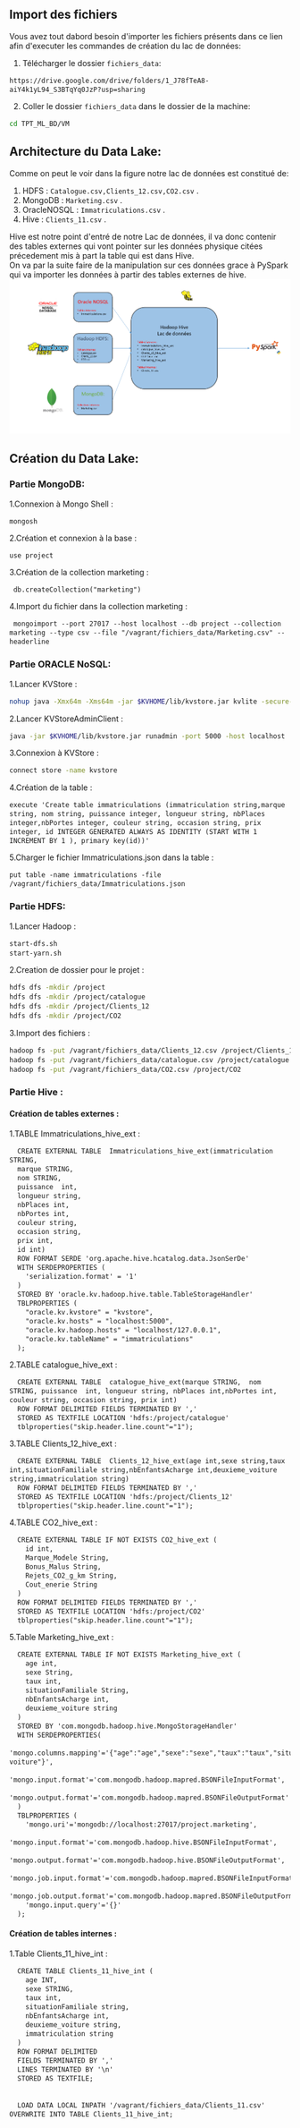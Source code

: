 ## Import des fichiers
Vous avez tout dabord besoin d'importer les fichiers présents dans ce lien afin d'executer les commandes de création du lac de données: 
1. Télécharger le dossier `fichiers_data`:
  ```
  https://drive.google.com/drive/folders/1_J78fTeA8-aiY4k1yL94_S3BTqYq0JzP?usp=sharing
  ```
2. Coller le dossier `fichiers_data` dans le dossier de la machine:
  ```bash
  cd TPT_ML_BD/VM
  ```

## Architecture du Data Lake:
Comme on peut le voir dans la figure notre lac de données est constitué de:
1. HDFS : `Catalogue.csv,Clients_12.csv,CO2.csv` .
2. MongoDB : `Marketing.csv` .
3. OracleNOSQL : `Immatriculations.csv` .
4. Hive : `Clients_11.csv` .

Hive est notre point d'entré de notre Lac de données, il va donc contenir des tables externes qui vont pointer sur les données physique citées précedement mis à part la table qui est dans Hive.  
On va par la suite faire de la manipulation sur ces données grace à PySpark qui va importer les données à partir des tables externes de hive.  
![Architecture](https://github.com/missaouii/TPT_ML_BD/blob/main/Cr%C3%A9ation_Data_Lake/Architecture%20du%20lac%20de%20donn%C3%A9es.PNG)


## Création du Data Lake:
### Partie MongoDB:
1.Connexion à Mongo Shell :
  ```bash
  mongosh
  ```
2.Création et connexion à la base :
  ```
  use project
  ```
3.Création de la collection marketing :
 ```
  db.createCollection("marketing")
  ```
4.Import du fichier dans la collection marketing :
 ```
  mongoimport --port 27017 --host localhost --db project --collection marketing --type csv --file "/vagrant/fichiers_data/Marketing.csv" --headerline
  ```  
  
### Partie ORACLE NoSQL:  
1.Lancer KVStore :
  ```bash
  nohup java -Xmx64m -Xms64m -jar $KVHOME/lib/kvstore.jar kvlite -secure-config disable -root $KVROOT &
  ```
2.Lancer KVStoreAdminClient :
  ```bash
  java -jar $KVHOME/lib/kvstore.jar runadmin -port 5000 -host localhost
  ```
3.Connexion à KVStore :
  ```bash
  connect store -name kvstore
  ```
4.Création de la table :
  ```
  execute 'Create table immatriculations (immatriculation string,marque string, nom string, puissance integer, longueur string, nbPlaces integer,nbPortes integer, couleur string, occasion string, prix integer, id INTEGER GENERATED ALWAYS AS IDENTITY (START WITH 1 INCREMENT BY 1 ), primary key(id))'
  ```
5.Charger le fichier Immatriculations.json dans la table :
  ```
  put table -name immatriculations -file /vagrant/fichiers_data/Immatriculations.json
  ```  
  
### Partie HDFS:  
1.Lancer Hadoop :
  ```bash
  start-dfs.sh
  start-yarn.sh
  ```  
2.Creation de dossier pour le projet :
  ```bash
  hdfs dfs -mkdir /project
  hdfs dfs -mkdir /project/catalogue
  hdfs dfs -mkdir /project/Clients_12
  hdfs dfs -mkdir /project/CO2
  ```  
3.Import des fichiers :
  ```bash
  hadoop fs -put /vagrant/fichiers_data/Clients_12.csv /project/Clients_12
  hadoop fs -put /vagrant/fichiers_data/catalogue.csv /project/catalogue
  hadoop fs -put /vagrant/fichiers_data/CO2.csv /project/CO2
  ```  
  
### Partie Hive :  
#### Création de tables externes :
1.TABLE Immatriculations_hive_ext :
  ```
	CREATE EXTERNAL TABLE  Immatriculations_hive_ext(immatriculation STRING,  
	marque STRING,
	nom STRING,
	puissance  int,
	longueur string,
	nbPlaces int,
	nbPortes int,
	couleur string,
	occasion string,
	prix int, 
	id int)
	ROW FORMAT SERDE 'org.apache.hive.hcatalog.data.JsonSerDe'
	WITH SERDEPROPERTIES (
	  'serialization.format' = '1'
	)
	STORED BY 'oracle.kv.hadoop.hive.table.TableStorageHandler'
	TBLPROPERTIES (
	  "oracle.kv.kvstore" = "kvstore",
	  "oracle.kv.hosts" = "localhost:5000",
	  "oracle.kv.hadoop.hosts" = "localhost/127.0.0.1",
	  "oracle.kv.tableName" = "immatriculations"
	);	
  ```  
2.TABLE catalogue_hive_ext :
  ```
	CREATE EXTERNAL TABLE  catalogue_hive_ext(marque STRING,  nom STRING, puissance  int, longueur string, nbPlaces int,nbPortes int, couleur string, occasion string, prix int)
	ROW FORMAT DELIMITED FIELDS TERMINATED BY ','
	STORED AS TEXTFILE LOCATION 'hdfs:/project/catalogue'
	tblproperties("skip.header.line.count"="1");
  ```  
3.TABLE  Clients_12_hive_ext :
  ```
	CREATE EXTERNAL TABLE  Clients_12_hive_ext(age int,sexe string,taux int,situationFamiliale string,nbEnfantsAcharge int,deuxieme_voiture string,immatriculation string)
	ROW FORMAT DELIMITED FIELDS TERMINATED BY ','
	STORED AS TEXTFILE LOCATION 'hdfs:/project/Clients_12'
	tblproperties("skip.header.line.count"="1");
  ```   
4.TABLE CO2_hive_ext :
  ```
	CREATE EXTERNAL TABLE IF NOT EXISTS CO2_hive_ext (
	  id int,
	  Marque_Modele String,
	  Bonus_Malus String,
	  Rejets_CO2_g_km String,
	  Cout_enerie String
	)
	ROW FORMAT DELIMITED FIELDS TERMINATED BY ','
	STORED AS TEXTFILE LOCATION 'hdfs:/project/CO2'
	tblproperties("skip.header.line.count"="1");
  ```   
5.Table Marketing_hive_ext :
  ```
	CREATE EXTERNAL TABLE IF NOT EXISTS Marketing_hive_ext (
	  age int,
	  sexe String,
	  taux int,
	  situationFamiliale String,
	  nbEnfantsAcharge int,
	  deuxieme_voiture string
	)
	STORED BY 'com.mongodb.hadoop.hive.MongoStorageHandler'
	WITH SERDEPROPERTIES(
	  'mongo.columns.mapping'='{"age":"age","sexe":"sexe","taux":"taux","situationFamiliale":"situationFamiliale","nbEnfantsAcharge":"nbEnfantsAcharge","deuxieme_voiture":"2eme voiture"}',
	  'mongo.input.format'='com.mongodb.hadoop.mapred.BSONFileInputFormat',
	  'mongo.output.format'='com.mongodb.hadoop.mapred.BSONFileOutputFormat'
	)
	TBLPROPERTIES (
	  'mongo.uri'='mongodb://localhost:27017/project.marketing',
	  'mongo.input.format'='com.mongodb.hadoop.hive.BSONFileInputFormat',
	  'mongo.output.format'='com.mongodb.hadoop.hive.BSONFileOutputFormat',
	  'mongo.job.input.format'='com.mongodb.hadoop.mapred.BSONFileInputFormat',
	  'mongo.job.output.format'='com.mongodb.hadoop.mapred.BSONFileOutputFormat',
	  'mongo.input.query'='{}'
	);
  ```   
   
#### Création de tables internes :  
1.Table Clients_11_hive_int :  
  ```
	CREATE TABLE Clients_11_hive_int (
	  age INT,
	  sexe STRING,
	  taux int,
	  situationFamiliale string,
	  nbEnfantsAcharge int,
	  deuxieme_voiture string,
	  immatriculation string
	)
	ROW FORMAT DELIMITED
	FIELDS TERMINATED BY ','
	LINES TERMINATED BY '\n'
	STORED AS TEXTFILE;


	LOAD DATA LOCAL INPATH '/vagrant/fichiers_data/Clients_11.csv' OVERWRITE INTO TABLE Clients_11_hive_int;
  ```     


